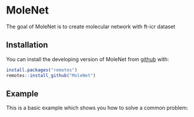 
<!-- README.md is generated from README.Rmd. Please edit that file -->

# MoleNet

<!-- badges: start -->

<!-- badges: end -->

The goal of MoleNet is to create molecular network with ft-icr dataset

## Installation

You can install the developing version of MoleNet from
[github](https://github.com/msk940609/MoleNet) with:

``` r
install.packages("remotes")
remotes::install_github("MoleNet")
```

## Example

This is a basic example which shows you how to solve a common problem:

